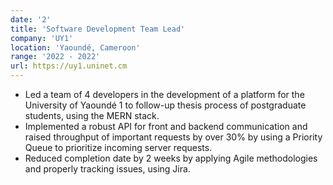 ```yaml
---
date: '2'
title: 'Software Development Team Lead'
company: 'UY1'
location: 'Yaoundé, Cameroon'
range: '2022 - 2022'
url: https://uy1.uninet.cm
---
```


- Led a team of 4 developers in the development of a platform for the University of Yaoundé 1 to follow-up thesis process of postgraduate students, using the MERN stack.
- Implemented a robust API for front and backend communication and raised throughput of important requests by over 30% by using a Priority Queue to prioritize incoming server requests.
- Reduced completion date by 2 weeks by applying Agile methodologies and properly tracking issues, using Jira.
